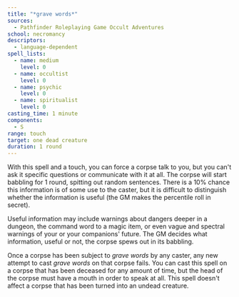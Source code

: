 ```yaml
---
title: "*grave words*"
sources:
  - Pathfinder Roleplaying Game Occult Adventures
school: necromancy
descriptors:
  - language-dependent
spell_lists:
  - name: medium
    level: 0
  - name: occultist
    level: 0
  - name: psychic
    level: 0
  - name: spiritualist
    level: 0
casting_time: 1 minute
components:
  - S
range: touch
target: one dead creature
duration: 1 round
---
```


With this spell and a touch, you can force a corpse talk to you, but you can't ask it specific questions or communicate with it at all. The corpse will start babbling for 1 round, spitting out random sentences. There is a 10% chance this information is of some use to the caster, but it is difficult to distinguish whether the information is useful (the GM makes the percentile roll in secret).

Useful information may include warnings about dangers deeper in a dungeon, the command word to a magic item, or even vague and spectral warnings of your or your companions' future. The GM decides what information, useful or not, the corpse spews out in its babbling.

Once a corpse has been subject to *grave words* by any caster, any new attempt to cast *grave words* on that corpse fails. You can cast this spell on a corpse that has been deceased for any amount of time, but the head of the corpse must have a mouth in order to speak at all. This spell doesn't affect a corpse that has been turned into an undead creature.
